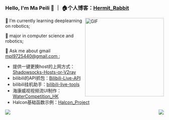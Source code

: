 ### Hello, I'm Ma Peili 👋  ｜ 🏠个人博客：[Hermit_Rabbit](https://blog.csdn.net/lovely_yoshino)

<img align="right" alt="GIF" width="250px" src="https://i.pinimg.com/originals/e4/26/70/e426702edf874b181aced1e2fa5c6cde.gif" />

🌱 I’m currently learning deeplearning on robotics;

💼 major in computer science and robotics;

👯 Ask me about gmail <u> mpl9725440@gmail.com </u>;

- 提供一键更换host的上网方式：[Shadowsocks-Hosts-or-V2ray](https://github.com/lovelyyoshino/Shadowsocks-Hosts-or-V2ray)
- bilibili的API抓包：[Bilibili-Live-API](https://github.com/lovelyyoshino/Bilibili-Live-API)
- bilibili挂机助手：[bilibili-live-tools](https://github.com/Dawnnnnnn/bilibili-live-tools)
- 海康威视视频流UI制作：[WaterCompetition_HK](https://github.com/lovelyyoshino/WaterCompetition_HK)
- Halcon基础函数示例：[Halcon_Project](https://github.com/lovelyyoshino/Halcon_Project)

<img align="left" src="https://github-readme-stats.vercel.app/api?username=lovelyyoshino&show_icons=true&icon_color=805AD5&text_color=718096&bg_color=ffffff" />
<img align="right" src="https://github-readme-stats.vercel.app/api/top-langs/?username=lovelyyoshino&show_icons=true&layout=compact&theme=vue"/>
<!--
**lovelyyoshino/lovelyyoshino** is a ✨ _special_ ✨ repository because its `README.md` (this file) appears on your GitHub profile.

Here are some ideas to get you started:

- 🔭 I’m currently working on ...
- 🌱 I’m currently learning ...
- 👯 I’m looking to collaborate on ...
- 🤔 I’m looking for help with ...
- 💬 Ask me about ...
- 📫 How to reach me: ...
- 😄 Pronouns: ...
- ⚡ Fun fact: ...
-->
